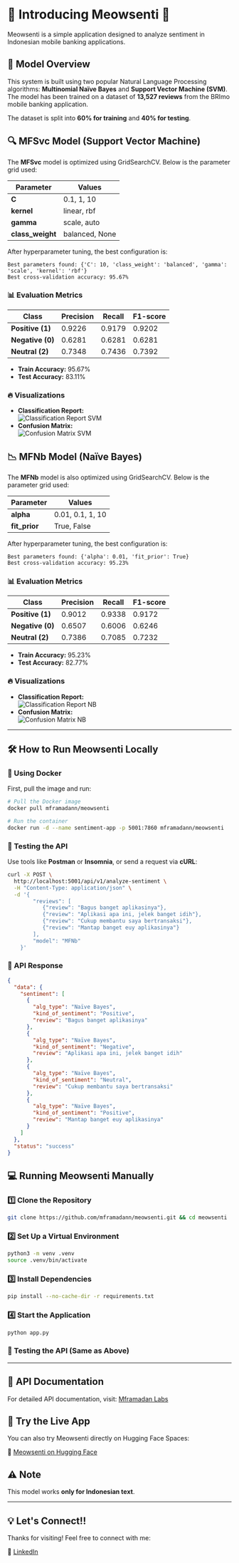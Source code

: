 # 🚀 Introducing Meowsenti 🚀

Meowsenti is a simple application designed to analyze sentiment in Indonesian mobile banking applications.

## 🤖 Model Overview

This system is built using two popular Natural Language Processing algorithms: **Multinomial Naïve Bayes** and **Support Vector Machine (SVM)**. The model has been trained on a dataset of **13,527 reviews** from the BRImo mobile banking application.

The dataset is split into **60% for training** and **40% for testing**.

## 🔍 MFSvc Model (Support Vector Machine)

The **MFSvc** model is optimized using GridSearchCV. Below is the parameter grid used:

| Parameter        | Values         |
| ---------------- | -------------- |
| **C**            | 0.1, 1, 10     |
| **kernel**       | linear, rbf    |
| **gamma**        | scale, auto    |
| **class_weight** | balanced, None |

After hyperparameter tuning, the best configuration is:

```shell
Best parameters found: {'C': 10, 'class_weight': 'balanced', 'gamma': 'scale', 'kernel': 'rbf'}
Best cross-validation accuracy: 95.67%
```

### 📊 Evaluation Metrics

| Class            | Precision | Recall | F1-score |
| ---------------- | --------- | ------ | -------- |
| **Positive (1)** | 0.9226    | 0.9179 | 0.9202   |
| **Negative (0)** | 0.6281    | 0.6281 | 0.6281   |
| **Neutral (2)**  | 0.7348    | 0.7436 | 0.7392   |

- **Train Accuracy:** 95.67%
- **Test Accuracy:** 83.11%

### 🔥 Visualizations

- **Classification Report:**  
  ![Classification Report SVM](./assets/images/mfsvc/classification-report.png)
- **Confusion Matrix:**  
  ![Confusion Matrix SVM](./assets/images/mfsvc/confusion-matrix.png)

## 📉 MFNb Model (Naïve Bayes)

The **MFNb** model is also optimized using GridSearchCV. Below is the parameter grid used:

| Parameter     | Values           |
| ------------- | ---------------- |
| **alpha**     | 0.01, 0.1, 1, 10 |
| **fit_prior** | True, False      |

After hyperparameter tuning, the best configuration is:

```shell
Best parameters found: {'alpha': 0.01, 'fit_prior': True}
Best cross-validation accuracy: 95.23%
```

### 📊 Evaluation Metrics

| Class            | Precision | Recall | F1-score |
| ---------------- | --------- | ------ | -------- |
| **Positive (1)** | 0.9012    | 0.9338 | 0.9172   |
| **Negative (0)** | 0.6507    | 0.6006 | 0.6246   |
| **Neutral (2)**  | 0.7386    | 0.7085 | 0.7232   |

- **Train Accuracy:** 95.23%
- **Test Accuracy:** 82.77%

### 🔥 Visualizations

- **Classification Report:**  
  ![Classification Report NB](./assets/images/mfnb/classification-report.png)
- **Confusion Matrix:**  
  ![Confusion Matrix NB](./assets/images/mfnb/confusion-matrix.png)

---

## 🛠️ How to Run Meowsenti Locally

### 🐳 Using Docker

First, pull the image and run:

```sh
# Pull the Docker image
docker pull mframadann/meowsenti

# Run the container
docker run -d --name sentiment-app -p 5001:7860 mframadann/meowsenti
```

### 🔬 Testing the API

Use tools like **Postman** or **Insomnia**, or send a request via **cURL**:

```sh
curl -X POST \
  http://localhost:5001/api/v1/analyze-sentiment \
  -H "Content-Type: application/json" \
  -d '{
        "reviews": [
           {"review": "Bagus banget aplikasinya"},
           {"review": "Aplikasi apa ini, jelek banget idih"},
           {"review": "Cukup membantu saya bertransaksi"},
           {"review": "Mantap banget euy aplikasinya"}
        ],
        "model": "MFNb"
    }'
```

### 📡 API Response

```json
{
  "data": {
    "sentiment": [
      {
        "alg_type": "Naïve Bayes",
        "kind_of_sentiment": "Positive",
        "review": "Bagus banget aplikasinya"
      },
      {
        "alg_type": "Naïve Bayes",
        "kind_of_sentiment": "Negative",
        "review": "Aplikasi apa ini, jelek banget idih"
      },
      {
        "alg_type": "Naïve Bayes",
        "kind_of_sentiment": "Neutral",
        "review": "Cukup membantu saya bertransaksi"
      },
      {
        "alg_type": "Naïve Bayes",
        "kind_of_sentiment": "Positive",
        "review": "Mantap banget euy aplikasinya"
      }
    ]
  },
  "status": "success"
}
```

## 💻 Running Meowsenti Manually

### 1️⃣ Clone the Repository

```sh
git clone https://github.com/mframadann/meowsenti.git && cd meowsenti
```

### 2️⃣ Set Up a Virtual Environment

```sh
python3 -m venv .venv
source .venv/bin/activate
```

### 3️⃣ Install Dependencies

```sh
pip install --no-cache-dir -r requirements.txt
```

### 4️⃣ Start the Application

```sh
python app.py
```

### 🔬 Testing the API (Same as Above)

---

## 📜 API Documentation

For detailed API documentation, visit: [Mframadan Labs](https://labs.mframadan.dev)

## 🚀 Try the Live App

You can also try Meowsenti directly on Hugging Face Spaces:

🔗 [Meowsenti on Hugging Face](https://huggingface.co/spaces/mframadann/meowsenti)

## ⚠️ Note

This model works **only for Indonesian text**.

---

## 💡 Let's Connect!!

Thanks for visiting! Feel free to connect with me:

🔗 [LinkedIn](https://linkedin.com/in/muhamad-firly-ramadan)
